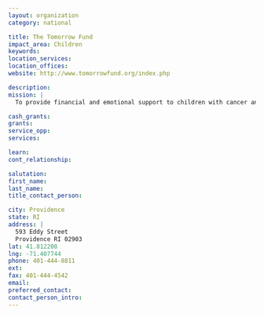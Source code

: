 ```yaml
---
layout: organization
category: national

title: The Tomorrow Fund
impact_area: Children
keywords: 
location_services: 
location_offices: 
website: http://www.tomorrowfund.org/index.php

description: 
mission: |
  To provide financial and emotional support to children with cancer and their families who are treated in The Tomorrow Fund Clinic Pediatric Hematology/Oncology Center at Hasbro Children’s Hospital.

cash_grants: 
grants: 
service_opp: 
services: 

learn: 
cont_relationship: 

salutation: 
first_name: 
last_name: 
title_contact_person: 

city: Providence
state: RI
address: |
  593 Eddy Street  
  Providence RI 02903
lat: 41.812208
lng: -71.407744
phone: 401-444-8811
ext: 
fax: 401-444-4542
email: 
preferred_contact: 
contact_person_intro: 
---
```

